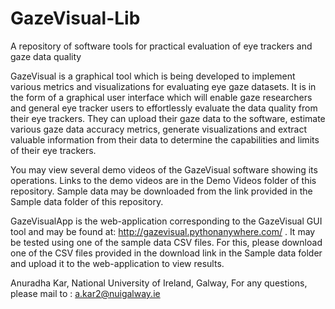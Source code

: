 # GazeVisual-Lib
A repository of software tools for practical evaluation of eye trackers and gaze data quality

GazeVisual  is a graphical tool which is being developed to implement various metrics and visualizations for evaluating eye gaze datasets. It is in the form of a graphical user interface which will enable gaze researchers and general eye tracker users to effortlessly evaluate the data quality from their eye trackers. They can upload their gaze data to the software, estimate various gaze data accuracy metrics, generate visualizations and extract valuable information from their data to determine the capabilities and limits of their eye trackers.

You may view several demo videos of the  GazeVisual software showing its operations. Links to the demo videos are in the Demo Videos folder of this repository. Sample data may be downloaded from the link provided in the Sample data folder of this repository. 

GazeVisualApp is the web-application corresponding to the GazeVisual GUI tool and may be found at:
http://gazevisual.pythonanywhere.com/ . It may be tested using one of the sample data CSV files. For this, please download one of the CSV files provided in the download link in the Sample data folder and upload it to the web-application to view results.

Anuradha Kar,
National University of Ireland, Galway,
For any questions, please mail to : a.kar2@nuigalway.ie

